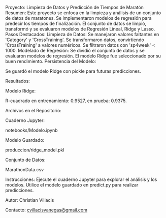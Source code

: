 Proyecto: Limpieza de Datos y Predicción de Tiempos de Maratón
Resumen:
Este proyecto se enfoca en la limpieza y análisis de un conjunto de datos de maratones. Se implementaron modelos de regresión para predecir los tiempos de finalización. El conjunto de datos se limpió, transformó y se evaluaron modelos de Regresión Lineal, Ridge y Lasso.
Pasos Destacados:
Limpieza de Datos:
Se manejaron valores faltantes en 'Category' y 'CrossTraining'.
Se transformaron datos, convirtiendo 'CrossTraining' a valores numéricos.
Se filtraron datos con 'sp4week' < 1000.
Modelado de Regresión:
Se dividió el conjunto de datos y se evaluaron modelos de regresión.
El modelo Ridge fue seleccionado por su buen rendimiento.
Persistencia del Modelo:

Se guardó el modelo Ridge con pickle para futuras predicciones.

Resultados:

Modelo Ridge:

R-cuadrado en entrenamiento: 0.9527, en prueba: 0.9375.

Archivos en el Repositorio:

Cuaderno Jupyter:

notebooks/Modelo.ipynb

Modelo Guardado:

produccion/ridge_model.pkl

Conjunto de Datos:

MarathonData.csv

Instrucciones:
Ejecute el cuaderno Jupyter para explorar el análisis y los modelos.
Utilice el modelo guardado en predict.py para realizar predicciones.

Autor:
Christian Villacis

Contacto:
cvillacisvanegas@gmail.com
